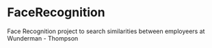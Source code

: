 # FaceRecognition
Face Recognition project to search similarities between employeers at Wunderman - Thompson
